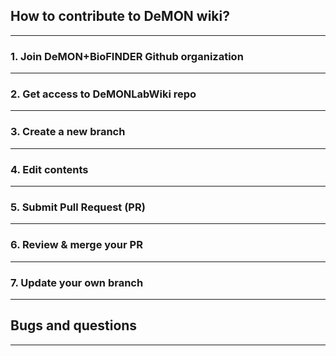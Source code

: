 ## How to contribute to DeMON wiki?
---
### 1. Join DeMON+BioFINDER Github organization
---
### 2. Get access to DeMONLabWiki repo
---
### 3. Create a new branch 
---
### 4. Edit contents
---
### 5. Submit Pull Request (PR)
---
### 6. Review & merge your PR
---
### 7. Update your own branch 
---
## Bugs and questions
---

